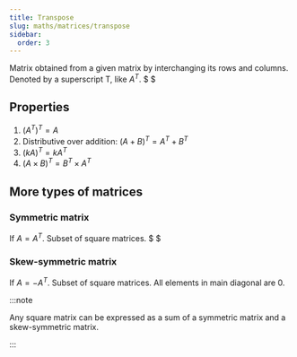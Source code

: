 ```yaml
---
title: Transpose
slug: maths/matrices/transpose
sidebar:
  order: 3
---
```


Matrix obtained from a given matrix by interchanging its rows and columns.
Denoted by a superscript T, like $A^T$. $ $

## Properties

1. $(A^T)^T=A$
2. Distributive over addition: $(A+B)^T=A^T+B^T$
3. $(kA)^T=kA^T$
4. $(A\times B)^T=B^T\times A^T$

## More types of matrices

### Symmetric matrix

If $A=A^{T}$. Subset of square matrices. $ $

### Skew-symmetric matrix

If $A=-A^{T}$. Subset of square matrices. All elements in main diagonal are $0$.

:::note

Any square matrix can be expressed as a sum of a symmetric matrix and a
skew-symmetric matrix.

:::

